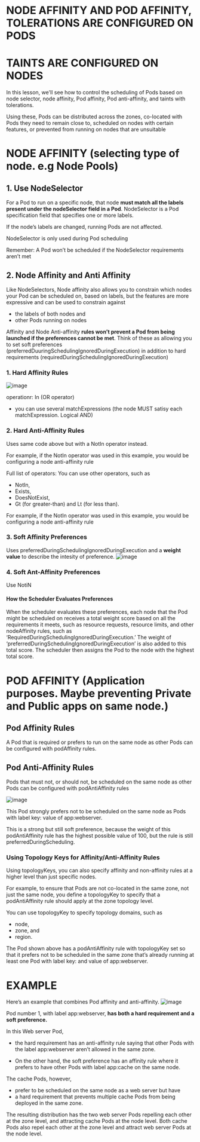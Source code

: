 # NODE AFFINITY AND POD AFFINITY, TOLERATIONS ARE CONFIGURED ON PODS
# TAINTS ARE CONFIGURED ON NODES

In this lesson, we'll see how to control the scheduling of Pods based on node selector,
node affinity, Pod affinity, Pod anti-affinity, and taints with tolerations. 

Using these,
Pods can be distributed across the zones, co-located with Pods they need to remain
close to, scheduled on nodes with certain features, or prevented from running on
nodes that are unsuitable

# NODE AFFINITY (selecting type of node. e.g Node Pools)

## 1. Use NodeSelector

For a Pod to run on a specific node, that node **must match all the labels present under
the nodeSelector field in a Pod**. NodeSelector is a Pod specification field that
specifies one or more labels.

If the node’s labels are changed, running Pods are not affected. 
  
NodeSelector is only used during Pod scheduling

Remember: A Pod won’t be scheduled if the NodeSelector
requirements aren’t met

## 2. Node Affinity and Anti Affinity

Like NodeSelectors, Node affinity also allows you to constrain which nodes your Pod
can be scheduled on, based on labels, but the features are more expressive and can
be used to constrain against 
- the labels of both nodes and 
- other Pods running on nodes

Affinity and Node Anti-affinity **rules won’t prevent a Pod from being
launched if the preferences cannot be met**. Think of these as allowing you to set soft
preferences (preferredDuuringSchedulingIgnoredDuringExecution) in addition to hard requirements (requiredDuringSchedulingIgnoredDuringExecution)

### 1. Hard Affinity Rules

![image](https://user-images.githubusercontent.com/40435982/143484713-182c799d-56db-43b3-b21e-174bc332b4f6.png)

operationr: In (OR operator)

- you can use several matchExpressions (the node MUST satisy each matchExpression. Logical AND)

### 2. Hard Anti-Affinity Rules
Uses same code above but with a NotIn operator instead.

For example, if the NotIn operator was used in
this example, you would be configuring a node anti-affinity rule

Full list of operators: 
You can use other operators, such as 
- NotIn, 
- Exists, 
- DoesNotExist, 
- Gt (for greater-than) and 
Lt (for less than). 

For example, if the NotIn operator was used in
this example, you would be configuring a node anti-affinity rule

### 3. Soft Affinity Preferences

Uses preferredDuringSchedulingIgnoredDuringExecution
 and a **weight value** to describe the intesity of preference.
![image](https://user-images.githubusercontent.com/40435982/143485557-f302ef54-d07c-4420-a557-e66fa0366389.png)

### 4. Soft Ant-Affinity Preferences
Use NotiN

#### How the Scheduler Evaluates Preferences
When the scheduler evaluates these preferences, each node that the Pod might be
scheduled on receives a total weight score based on all the requirements it meets,
such as resource requests, resource limits, and other nodeAffinity rules, such as
‘RequiredDuringSchedulingIgnoredDuringExecution.’ The weight of
‘preferredDuringSchedulingIgnoredDuringExecution’ is also added to this total score.
The scheduler then assigns the Pod to the node with the highest total score.

# POD AFFINITY (Application purposes. Maybe preventing Private and Public apps on same node.)
## Pod Affinity Rules
A Pod that is required or prefers to run on the same node as other Pods can be
configured with podAffinity rules.

## Pod Anti-Affinity Rules
Pods that must not, or should not, be scheduled on
the same node as other Pods can be configured with podAntiAffinity rules

![image](https://user-images.githubusercontent.com/40435982/143486506-6da70c18-a686-4f37-8605-9b527207db3d.png)

This Pod strongly prefers not to be scheduled on the same node as Pods
with label key: value of app:webserver. 

This is a strong but still soft preference,
because the weight of this podAntiAffinity rule has the highest possible value of 100,
but the rule is still preferredDuringScheduling. 

### Using Topology Keys for Affinity/Anti-Affinity Rules
Using topologyKeys, you can also specify affinity and non-affinity rules at a higher
level than just specific nodes. 

For example, to ensure that Pods are not co-located in
the same zone, not just the same node, you define a topologyKey to specify that a
podAntiAffinity rule should apply at the zone topology level.

You can use topologyKey to specify topology domains, such as 
- node, 
- zone, and
- region.

The Pod shown above has a podAntiAffinity rule with topologyKey set so that it prefers 
not to be scheduled in the same zone that’s already running at least one Pod with
label key: and value of app:webserver. 

# EXAMPLE
Here’s an example that combines Pod affinity and anti-affinity.
![image](https://user-images.githubusercontent.com/40435982/143488835-06b66778-03ef-4d53-88e0-5a0acb8496b2.png)

Pod number 1, with
label app:webserver, **has both a hard requirement and a soft preference.**

In this Web server Pod,
- the hard requirement has an anti-affinity rule saying that other Pods with the label
app:webserver aren’t allowed in the same zone. 

- On the other hand, the soft
preference has an affinity rule where it prefers to have other Pods with label
app:cache on the same node.

The cache Pods, however, 
- prefer to be scheduled on the same node as a web server
but have 
- a hard requirement that prevents multiple cache Pods from being deployed
in the same zone.

The resulting distribution has the two web server Pods repelling each other at the
zone level, and attracting cache Pods at the node level. Both cache Pods also repel
each other at the zone level and attract web server Pods at the node level. 
